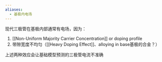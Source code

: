```yaml
---
aliases:
  - 基极内电场
---
```

现代三极管在基极内部通常有电场，因为：

1. [[Non-Uniform Majority Carrier Concentration]] or doping profile
2. 带隙宽度不均匀（[[Heavy Doping Effect]]、alloying in base基极的合金？）

上述两种效应会让基础模型预测的三极管电流不准确